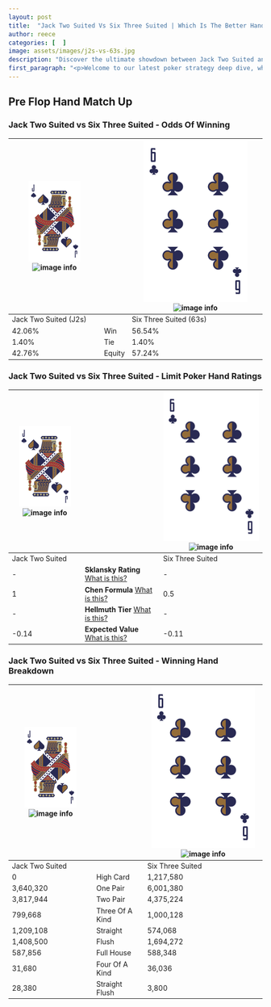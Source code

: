 ```yaml
---
layout: post
title:  "Jack Two Suited Vs Six Three Suited | Which Is The Better Hand In Poker? A Complete Guide"
author: reece
categories: [  ]
image: assets/images/j2s-vs-63s.jpg
description: "Discover the ultimate showdown between Jack Two Suited and Six Three Suited in poker! Uncover the odds, strategies, and scenarios where one hand triumphs over the other. Get ready to up your poker game with this thrilling analysis."
first_paragraph: "<p>Welcome to our latest poker strategy deep dive, where we're pitting two distinct hands against each other in a high-stakes showdown: Jack Two Suited vs Six Three Suited.</p><p>In the dynamic world of poker, every decision counts, and knowing which hand holds the upper hand is key to your success at the table.</p><p>In this article, we'll dissect these two hands, explore the scenarios where one dominates the other, and equip you with the knowledge to make strategic choices that can tip the odds in your favor.</p><p>Get ready to unravel the intriguing dynamics of these poker hands and elevate your game to new heights.</p>"
---
```




[comment]: # (sp0)

## Pre Flop Hand Match Up

<div class="table hand-ratings" markdown="1"> 



### Jack Two Suited vs Six Three Suited - Odds Of Winning


    
| ![image info](assets/images/hand1/J.png) ![image info](assets/images/hand1/2s.png) |  | ![image info](assets/images/hand2/6.png) ![image info](assets/images/hand2/3s.png) |
| -------- | -------- | -------- |
| Jack Two Suited (J2s) |  | Six Three Suited (63s) |
| 42.06% | Win | 56.54% |
| 1.40% | Tie | 1.40% |
| 42.76% | Equity | 57.24% |




[comment]: # (sp1)



### Jack Two Suited vs Six Three Suited - Limit Poker Hand Ratings


    
| ![image info](assets/images/hand1/J.png) ![image info](assets/images/hand1/2s.png) |  | ![image info](assets/images/hand2/6.png) ![image info](assets/images/hand2/3s.png) |
| -------- | -------- | -------- |
| Jack Two Suited |  | Six Three Suited |
| - | **Sklansky Rating** [What is this?](/sklansky-rating-explained) | - |
| 1 | **Chen Formula** [What is this?](/chen-formula-explained) | 0.5 |
| - | **Hellmuth Tier** [What is this?](/Hellmuth-tier-explained) | - |
| -0.14 | **Expected Value** [What is this?](/expected-value-explained) | -0.11 |




[comment]: # (sp2)



### Jack Two Suited vs Six Three Suited - Winning Hand Breakdown


    
| ![image info](assets/images/hand1/J.png) ![image info](assets/images/hand1/2s.png) |  | ![image info](assets/images/hand2/6.png) ![image info](assets/images/hand2/3s.png) |
| -------- | -------- | -------- |
| Jack Two Suited |  | Six Three Suited |
| 0 | High Card | 1,217,580 |
| 3,640,320 | One Pair | 6,001,380 |
| 3,817,944 | Two Pair | 4,375,224 |
| 799,668 | Three Of A Kind | 1,000,128 |
| 1,209,108 | Straight | 574,068 |
| 1,408,500 | Flush | 1,694,272 |
| 587,856 | Full House | 588,348 |
| 31,680 | Four Of A Kind | 36,036 |
| 28,380 | Straight Flush | 3,800 |




[comment]: # (sp3)



</div>

[comment]: # (sp4)



[comment]: # (sp5)

